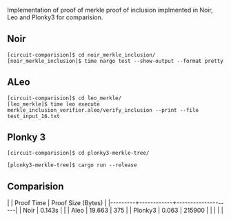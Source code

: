 Implementation of proof of merkle proof of inclusion implmented in Noir, Leo and Plonky3 for comparision.

## Noir 

```
[circuit-comparision]$ cd noir_merkle_inclusion/
[noir_merkle_inclusion]$ time nargo test --show-output --format pretty
```

## ALeo
```
[circuit-comparision]$ cd leo_merkle/
[leo_merkle]$ time leo execute merkle_inclusion_verifier.aleo/verify_inclusion --print --file test_input_16.txt 
```

## Plonky 3
```
[circuit-comparision]$ cd plonky3-merkle-tree/

[plonky3-merkle-tree]$ cargo run --release
```

## Comparision

|         | Proof Time | Proof Size (Bytes) |
|---------+------------+--------------------|
| Noir    |     0.143s |                    |
| Aleo    |     19.663 |                375 |
| Plonky3 |      0.063 |             215900 |
|         |            |                    |
